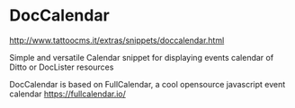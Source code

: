 # DocCalendar

http://www.tattoocms.it/extras/snippets/doccalendar.html

Simple and versatile Calendar snippet for displaying events calendar of Ditto or DocLister resources

DocCalendar is based on FullCalendar, a cool opensource javascript event calendar https://fullcalendar.io/
